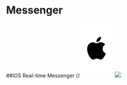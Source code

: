 # Messenger
##iOS Real-time Messenger
//<img src="apple.svg"/>
<img src="https://avatanplus.com/files/resources/original/5795e5d5595d81562189c976.png"/>


